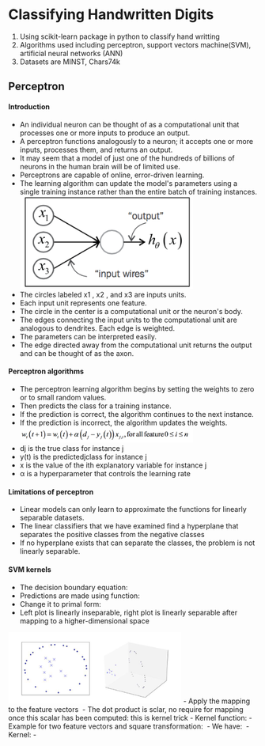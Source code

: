 # Classifying Handwritten Digits
1. Using scikit-learn package in python to classify hand writting
2. Algorithms used including perceptron, support vectors machine(SVM), artificial neural networks (ANN)
3. Datasets are MINST, Chars74k

## Perceptron
#### Introduction
 - An individual neuron can be thought of as a computational unit that processes one or more inputs to produce an output. 
 - A perceptron functions analogously to a neuron; it accepts one or more inputs, processes them, and returns an output.
 - It may seem that a model of just one of the hundreds of billions of neurons in the human brain will be of limited use. 
 - Perceptrons are capable of online, error-driven learning.
 - The learning algorithm can update the model's parameters using a single training instance rather than the entire batch of training instances. 
 <img src="https://github.com/ilovefreeday/Classifying_Handwritten_Digits/blob/master/pic/1.png" width="350"/></br>
 - The circles labeled x1 , x2 , and x3 are inputs units.
 - Each input unit represents one feature. 
 - The circle in the center is a computational unit or the neuron's body. 
 - The edges connecting the input units to the computational unit are analogous to dendrites. Each edge is weighted.
 - The parameters can be interpreted easily.
 - The edge directed away from the computational unit returns the output and can be thought of as the axon.

#### Perceptron algorithms
 - The perceptron learning algorithm begins by setting the weights to zero or to small random values. 
 - Then predicts the class for a training instance. 
 - If the prediction is correct, the algorithm continues to the next instance. 
 - If the prediction is incorrect, the algorithm updates the weights.
<img src="https://github.com/ilovefreeday/Classifying_Handwritten_Digits/blob/master/pic/2.png" width="350"/></br>
 - dj is the true class for instance j
 - y(t) is the predictedjclass for instance j
 - x is the value of the ith explanatory variable for instance j
 - α is a hyperparameter that controls the learning rate

#### Limitations of perceptron
 - Linear models can only learn to approximate the functions for linearly separable datasets. 
 - The linear classifiers that we have examined find a hyperplane that separates the positive classes from the negative classes
 - If no hyperplane exists that can separate the classes, the problem is not linearly separable.

#### SVM kernels
 - The decision boundary equation: <img>
 - Predictions are made using function:<img>
 - Change it to primal form:<img>
 - Left plot is linearly inseparable, right plot is linearly separable after mapping to a higher-dimensional space 
  <img src="https://github.com/ilovefreeday/Classifying_Handwritten_Digits/blob/master/pic/12.png" width="350"/>
 - Apply the mapping to the feature vectors <img>
 - The dot product is sclar, no require for mapping once this scalar has been computed: this is kernel trick
 - Kernel function:
 - Example for two feature vectors and square transformation: <img> 
 - We have: <img>
 - Kernel:<img>
 - 
 
